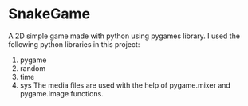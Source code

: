 # SnakeGame
A 2D simple game made with python using pygames library.
I used the following python libraries in this project:
  1. pygame
  2. random
  3. time
  4. sys
The media files are used with the help of pygame.mixer and pygame.image functions.
